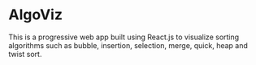 # AlgoViz

This is a progressive web app built using React.js to visualize sorting algorithms such as bubble, insertion, selection, merge, quick, heap and twist sort. 
